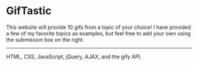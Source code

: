 # GifTastic

This website will provide 10 gifs from a topic of your choice! I have provided a few of my favorite topics as examples, but feel free to add your own using the submission box on the right.

*****

HTML, CSS, JavaScript, jQuery, AJAX, and the gify API.